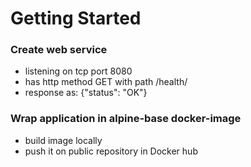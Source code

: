 # Getting Started

### Create web service
* listening on tcp port 8080
* has http method GET with path /health/
* response as: {"status": "OK"}

### Wrap application in alpine-base docker-image 
* build image locally
* push it on public repository in Docker hub

